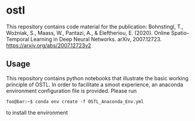 # ostl
This repository contains code material for the publication: Bohnstingl, T., Woźniak, S., Maass, W., Pantazi, A., &amp; Eleftheriou, E. (2020). Online Spatio-Temporal Learning in Deep Neural Networks. arXiv, 2007.12723. https://arxiv.org/abs/2007.12723v2

## Usage
This repository contains python notebooks that illustrate the basic working principle of OSTL.
In order to facilitate a smoot experience, an anaconda environment configuration file is provided.
Please run 
```console
foo@bar:~$ conda env create -f OSTL_Anaconda_Env.yml
```
to install the environment
